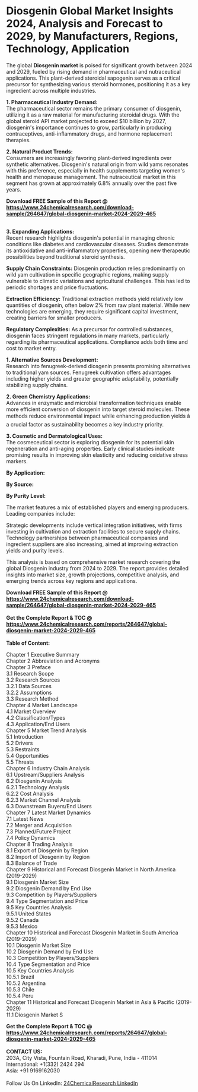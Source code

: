 <h1>Diosgenin Global Market Insights 2024, Analysis and Forecast to 2029, by Manufacturers, Regions, Technology, Application</h1><p>The global <strong>Diosgenin market</strong> is poised for significant growth between 2024 and 2029, fueled by rising demand in pharmaceutical and nutraceutical applications. This plant-derived steroidal sapogenin serves as a critical precursor for synthesizing various steroid hormones, positioning it as a key ingredient across multiple industries.</p><p><strong>1. Pharmaceutical Industry Demand:</strong><br>
The pharmaceutical sector remains the primary consumer of diosgenin, utilizing it as a raw material for manufacturing steroidal drugs. With the global steroid API market projected to exceed $10 billion by 2027, diosgenin's importance continues to grow, particularly in producing contraceptives, anti-inflammatory drugs, and hormone replacement therapies.</p><p><strong>2. Natural Product Trends:</strong><br>
Consumers are increasingly favoring plant-derived ingredients over synthetic alternatives. Diosgenin's natural origin from wild yams resonates with this preference, especially in health supplements targeting women's health and menopause management. The nutraceutical market in this segment has grown at approximately 6.8% annually over the past five years.</p><div><b>Download FREE Sample of this Report @ 
            <a href="https://www.24chemicalresearch.com/download-sample/264647/global-diosgenin-market-2024-2029-465">
            https://www.24chemicalresearch.com/download-sample/264647/global-diosgenin-market-2024-2029-465</a></b></div><br><p><strong>3. Expanding Applications:</strong><br>
Recent research highlights diosgenin's potential in managing chronic conditions like diabetes and cardiovascular diseases. Studies demonstrate its antioxidative and anti-inflammatory properties, opening new therapeutic possibilities beyond traditional steroid synthesis.</p><p><strong>Supply Chain Constraints:</strong> Diosgenin production relies predominantly on wild yam cultivation in specific geographic regions, making supply vulnerable to climatic variations and agricultural challenges. This has led to periodic shortages and price fluctuations.</p><p><strong>Extraction Efficiency:</strong> Traditional extraction methods yield relatively low quantities of diosgenin, often below 2% from raw plant material. While new technologies are emerging, they require significant capital investment, creating barriers for smaller producers.</p><p><strong>Regulatory Complexities:</strong> As a precursor for controlled substances, diosgenin faces stringent regulations in many markets, particularly regarding its pharmaceutical applications. Compliance adds both time and cost to market entry.</p><p><strong>1. Alternative Sources Development:</strong><br>
Research into fenugreek-derived diosgenin presents promising alternatives to traditional yam sources. Fenugreek cultivation offers advantages including higher yields and greater geographic adaptability, potentially stabilizing supply chains.</p><p><strong>2. Green Chemistry Applications:</strong><br>
Advances in enzymatic and microbial transformation techniques enable more efficient conversion of diosgenin into target steroid molecules. These methods reduce environmental impact while enhancing production yields â a crucial factor as sustainability becomes a key industry priority.</p><p><strong>3. Cosmetic and Dermatological Uses:</strong><br>
The cosmeceutical sector is exploring diosgenin for its potential skin regeneration and anti-aging properties. Early clinical studies indicate promising results in improving skin elasticity and reducing oxidative stress markers.</p><p><strong>By Application:</strong></p><p><strong>By Source:</strong></p><p><strong>By Purity Level:</strong></p><p>The market features a mix of established players and emerging producers. Leading companies include:</p><p>Strategic developments include vertical integration initiatives, with firms investing in cultivation and extraction facilities to secure supply chains. Technology partnerships between pharmaceutical companies and ingredient suppliers are also increasing, aimed at improving extraction yields and purity levels.</p><p>This analysis is based on comprehensive market research covering the global Diosgenin industry from 2024 to 2029. The report provides detailed insights into market size, growth projections, competitive analysis, and emerging trends across key regions and applications.</p><div><b>Download FREE Sample of this Report @ 
            <a href="https://www.24chemicalresearch.com/download-sample/264647/global-diosgenin-market-2024-2029-465">
            https://www.24chemicalresearch.com/download-sample/264647/global-diosgenin-market-2024-2029-465</a></b></div><br><div><b>Get the Complete Report & TOC @ 
            <a href="https://www.24chemicalresearch.com/reports/264647/global-diosgenin-market-2024-2029-465">
            https://www.24chemicalresearch.com/reports/264647/global-diosgenin-market-2024-2029-465</a></b></div><br>
            <b>Table of Content:</b><p>Chapter 1 Executive Summary<br />
Chapter 2 Abbreviation and Acronyms<br />
Chapter 3 Preface<br />
3.1 Research Scope<br />
3.2 Research Sources<br />
3.2.1 Data Sources<br />
3.2.2 Assumptions<br />
3.3 Research Method<br />
Chapter 4 Market Landscape<br />
4.1 Market Overview<br />
4.2 Classification/Types<br />
4.3 Application/End Users<br />
Chapter 5 Market Trend Analysis<br />
5.1 Introduction<br />
5.2 Drivers<br />
5.3 Restraints<br />
5.4 Opportunities<br />
5.5 Threats<br />
Chapter 6 Industry Chain Analysis<br />
6.1 Upstream/Suppliers Analysis<br />
6.2 Diosgenin Analysis<br />
6.2.1 Technology Analysis<br />
6.2.2 Cost Analysis<br />
6.2.3 Market Channel Analysis<br />
6.3 Downstream Buyers/End Users<br />
Chapter 7 Latest Market Dynamics<br />
7.1 Latest News<br />
7.2 Merger and Acquisition<br />
7.3 Planned/Future Project<br />
7.4 Policy Dynamics<br />
Chapter 8 Trading Analysis<br />
8.1 Export of Diosgenin by Region<br />
8.2 Import of Diosgenin by Region<br />
8.3 Balance of Trade<br />
Chapter 9 Historical and Forecast Diosgenin Market in North America (2019-2029)<br />
9.1 Diosgenin Market Size<br />
9.2 Diosgenin Demand by End Use<br />
9.3 Competition by Players/Suppliers<br />
9.4 Type Segmentation and Price<br />
9.5 Key Countries Analysis<br />
9.5.1 United States<br />
9.5.2 Canada<br />
9.5.3 Mexico<br />
Chapter 10 Historical and Forecast Diosgenin Market in South America (2019-2029)<br />
10.1 Diosgenin Market Size<br />
10.2 Diosgenin Demand by End Use<br />
10.3 Competition by Players/Suppliers<br />
10.4 Type Segmentation and Price<br />
10.5 Key Countries Analysis<br />
10.5.1 Brazil<br />
10.5.2 Argentina<br />
10.5.3 Chile<br />
10.5.4 Peru<br />
Chapter 11 Historical and Forecast Diosgenin Market in Asia & Pacific (2019-2029)<br />
11.1 Diosgenin Market S</p><div><b>Get the Complete Report & TOC @ 
            <a href="https://www.24chemicalresearch.com/reports/264647/global-diosgenin-market-2024-2029-465">
            https://www.24chemicalresearch.com/reports/264647/global-diosgenin-market-2024-2029-465</a></b></div><br><b>CONTACT US:</b><br>
            203A, City Vista, Fountain Road, Kharadi, Pune, India - 411014<br>
            International: +1(332) 2424 294<br>
            Asia: +91 9169162030 <br><br>
            Follow Us On LinkedIn: <a href="https://www.linkedin.com/company/24chemicalresearch/">24ChemicalResearch LinkedIn</a>